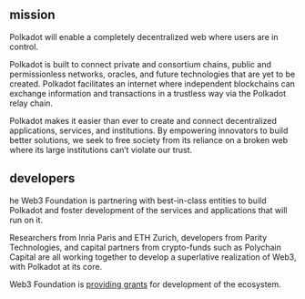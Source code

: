 ## mission
Polkadot will enable a completely decentralized web where users are in control.

Polkadot is built to connect private and consortium chains, public and permissionless networks, oracles, and future technologies that are yet to be created. Polkadot facilitates an internet where independent blockchains can exchange information and transactions in a trustless way via the Polkadot relay chain.

Polkadot makes it easier than ever to create and connect decentralized applications, services, and institutions. By empowering innovators to build better solutions, we seek to free society from its reliance on a broken web where its large institutions can’t violate our trust.

## developers
he Web3 Foundation is partnering with best-in-class entities to build Polkadot and foster development of the services and applications that will run on it.

Researchers from Inria Paris and ETH Zurich, developers from Parity Technologies, and capital partners from crypto-funds such as Polychain Capital are all working together to develop a superlative realization of Web3, with Polkadot at its core.

Web3 Foundation is [providing grants](https://medium.com/web3foundation/build-with-web3-and-polkadot-30fef47d9a8d) for development of the ecosystem.